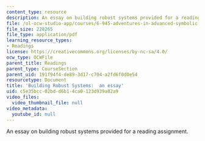 ```yaml
---
content_type: resource
description: An essay on building robust systems provided for a reading assignment.
file: /ol-ocw-studio-app/courses/6-945-adventures-in-advanced-symbolic-programming-spring-2009/c5e35bcc02bdd6b14ca0123d939a02a9_MIT6_945s09_read01_robust.pdf
file_size: 228265
file_type: application/pdf
learning_resource_types:
- Readings
license: https://creativecommons.org/licenses/by-nc-sa/4.0/
ocw_type: OCWFile
parent_title: Readings
parent_type: CourseSection
parent_uid: 191f94f4-de89-3d17-c704-a2fd6f0d0e54
resourcetype: Document
title: 'Building Robust Systems:  an essay'
uid: c5e35bcc-02bd-d6b1-4ca0-123d939a02a9
video_files:
  video_thumbnail_file: null
video_metadata:
  youtube_id: null
---
```

An essay on building robust systems provided for a reading assignment.